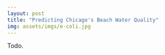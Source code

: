```yaml
---
layout: post
title: "Predicting Chicago's Beach Water Quality"
img: assets/imgs/e-coli.jpg
---
```


Todo.
